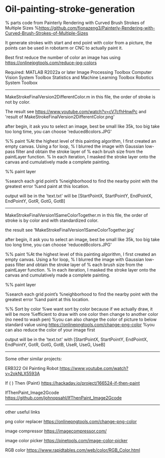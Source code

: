 # Oil-painting-stroke-generation

% parts code from Painterly Rendering with Curved Brush Strokes of Multiple Sizes
%https://github.com/fionazeng3/Painterly-Rendering-with-Curved-Brush-Strokes-of-Multiple-Sizes

It generate strokes with start and end point with color from a picture, the points can be used in robotarm or CNC to actually paint it.

Best first reduce the number of color an image has using  https://onlinejpgtools.com/reduce-jpg-colors


Required:
    MATLAB R2022a or later
    Image Processing Toolbox
    Computer Vision System Toolbox
    Statistics and Machine Learning Toolbox
    Robotics System Toolbox

----------------------------------
MakeStrokeFinalVersion2DifferentColor.m
in this file, the order of stroke is not by color.

The result see
https://www.youtube.com/watch?v=cV7cfhHnwPc
and 'result of MakeStrokeFinalVersion2DifferentColor.png'

after begin, it ask you to select an image, best be small like 35k, too big take too long time, you can choose 'reduced8colors.JPG'

%% paint
%At the highest level of this painting algorithm, I first created an empty canvas. Using a for loop, 
% I blurred the image with Gaussian low-pass filter and obtain the stroke layer of 
% each brush size from the paintLayer function. 
% In each iteration, I masked the stroke layer onto the canvas and cumulatively made a complete painting.

%% paint layer

%search each grid point’s
%neighborhood to find the nearby point with the greatest error
%and paint at this location.

output will be in the 'text.txt' will be [StartPointX, StartPointY, EndPointX, EndPointY, GotR, GotG, GotB]

----------------------------------
MakeStrokeFinalVersion1SameColorTogether.m
in this file, the order of stroke is by color and with standardized color.

the result see 'MakeStrokeFinalVersion1SameColorTogether.jpg'

after begin, it ask you to select an image, best be small like 35k, too big take too long time, you can choose 'reduced8colors.JPG'

%% paint
%At the highest level of this painting algorithm, I first created an empty canvas. Using a for loop, 
% I blurred the image with Gaussian low-pass filter and obtain the stroke layer of 
% each brush size from the paintLayer function. 
% In each iteration, I masked the stroke layer onto the canvas and cumulatively made a complete painting.

%% paint layer

%search each grid point’s
%neighborhood to find the nearby point with the greatest error
%and paint at this location.

%% Sort by color
%we want sort by color because if we actually draw, it will be more
%efficient to draw with one color then change to another color (no need to wash pen)
%you can also change the color of picture to below standard value using https://onlinepngtools.com/change-png-color
%you can also reduce the color of your image first


output will be in the 'text.txt' with [StartPointX, StartPointY, EndPointX, EndPointY, GotR, GotG, GotB, UseR, UseG, UseB]

----------------------------------
Some other similar projects:

ERB322 Oil Painting Robot
https://www.youtube.com/watch?v=2okNLX5593A

If ( ) Then {Paint}
https://hackaday.io/project/166524-if-then-paint

IfThenPaint_Image2Gcode
https://github.com/johnopsahl/IfThenPaint_Image2Gcode

----------------------------------
other useful links

png color replacer
https://onlinepngtools.com/change-png-color

image compressor
https://imagecompressor.com/

image color picker
https://pinetools.com/image-color-picker

RGB color
https://www.rapidtables.com/web/color/RGB_Color.html









